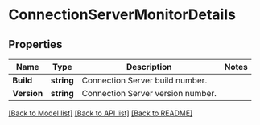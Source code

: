 # ConnectionServerMonitorDetails

## Properties

Name | Type | Description | Notes
------------ | ------------- | ------------- | -------------
**Build** | **string** | Connection Server build number. | 
**Version** | **string** | Connection Server version number. | 

[[Back to Model list]](../README.md#documentation-for-models) [[Back to API list]](../README.md#documentation-for-api-endpoints) [[Back to README]](../README.md)



